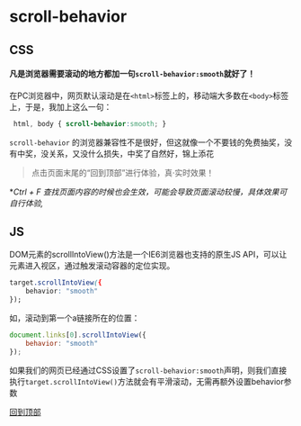 # scroll-behavior

## CSS 

#### 凡是浏览器需要滚动的地方都加一句`scroll-behavior:smooth`就好了！

在PC浏览器中，网页默认滚动是在`<html>`标签上的，移动端大多数在`<body>`标签上，于是，我加上这么一句：
```css
 html, body { scroll-behavior:smooth; }
```
`scroll-behavior` 的浏览器兼容性不是很好，但这就像一个不要钱的免费抽奖，没有中奖，没关系，又没什么损失，中奖了自然好，锦上添花

> 点击页面末尾的“回到顶部”进行体验，真·实时效果！

**Ctrl + F 查找页面内容的时候也会生效，可能会导致页面滚动较慢，具体效果可自行体验,*

## JS

DOM元素的scrollIntoView()方法是一个IE6浏览器也支持的原生JS API，可以让元素进入视区，通过触发滚动容器的定位实现。
```css
target.scrollIntoView({
    behavior: "smooth"
});
```
如，滚动到第一个a链接所在的位置：
```js
document.links[0].scrollIntoView({
    behavior: "smooth"
});
```
如果我们的网页已经通过CSS设置了`scroll-behavior:smooth`声明，则我们直接执行`target.scrollIntoView()`方法就会有平滑滚动，无需再额外设置behavior参数

<a href="#">回到顶部</a>

<style>
    html, body { scroll-behavior:smooth; }
    .page-header {
        display: none;
    }
</style>